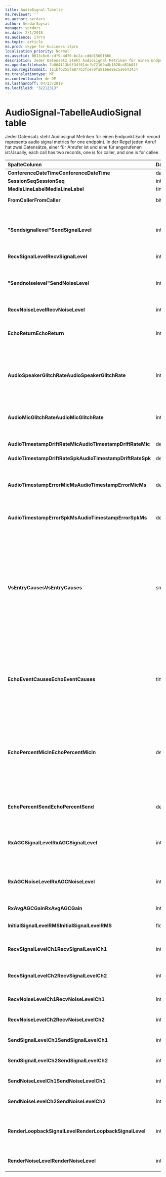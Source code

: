 ```yaml
---
title: AudioSignal-Tabelle
ms.reviewer: ''
ms.author: serdars
author: SerdarSoysal
manager: serdars
ms.date: 2/1/2018
ms.audience: ITPro
ms.topic: article
ms.prod: skype-for-business-itpro
localization_priority: Normal
ms.assetid: 0013c8c6-cdf9-4d70-bc2a-cddd1560f66b
description: Jeder Datensatz steht Audiosignal Metriken für einen Endpunkt. In der Regel jeden Anruf hat zwei Datensätze, einer für Anrufer ist und eine für angerufenen ist.
ms.openlocfilehash: 7a064f13b6f34f61dcfb72169a4b1620cd81b01f
ms.sourcegitcommit: 111bf6255fa877b3fce70fa8166e8ec5a6643434
ms.translationtype: MT
ms.contentlocale: de-DE
ms.lasthandoff: 04/23/2019
ms.locfileid: "32212313"
---
```

# <a name="audiosignal-table"></a><span data-ttu-id="09005-104">AudioSignal-Tabelle</span><span class="sxs-lookup"><span data-stu-id="09005-104">AudioSignal table</span></span>
 
<span data-ttu-id="09005-105">Jeder Datensatz steht Audiosignal Metriken für einen Endpunkt.</span><span class="sxs-lookup"><span data-stu-id="09005-105">Each record represents audio signal metrics for one endpoint.</span></span> <span data-ttu-id="09005-106">In der Regel jeden Anruf hat zwei Datensätze, einer für Anrufer ist und eine für angerufenen ist.</span><span class="sxs-lookup"><span data-stu-id="09005-106">Usually, each call has two records, one is for caller, and one is for callee.</span></span> 
  
|<span data-ttu-id="09005-107">**Spalte**</span><span class="sxs-lookup"><span data-stu-id="09005-107">**Column**</span></span>|<span data-ttu-id="09005-108">**Datentyp**</span><span class="sxs-lookup"><span data-stu-id="09005-108">**Data Type**</span></span>|<span data-ttu-id="09005-109">**Schlüssel/Index**</span><span class="sxs-lookup"><span data-stu-id="09005-109">**Key/Index**</span></span>|<span data-ttu-id="09005-110">**Details**</span><span class="sxs-lookup"><span data-stu-id="09005-110">**Details**</span></span>|
|:-----|:-----|:-----|:-----|
|<span data-ttu-id="09005-111">**ConferenceDateTime**</span><span class="sxs-lookup"><span data-stu-id="09005-111">**ConferenceDateTime**</span></span> <br/> |<span data-ttu-id="09005-112">datetime</span><span class="sxs-lookup"><span data-stu-id="09005-112">datetime</span></span>  <br/> |<span data-ttu-id="09005-113">Primary</span><span class="sxs-lookup"><span data-stu-id="09005-113">Primary</span></span>  <br/> |<span data-ttu-id="09005-114">Verweis von der [MediaLine-Tabelle](medialine-0.md).</span><span class="sxs-lookup"><span data-stu-id="09005-114">Referenced from the [MediaLine table](medialine-0.md).</span></span>  <br/> |
|<span data-ttu-id="09005-115">**SessionSeq**</span><span class="sxs-lookup"><span data-stu-id="09005-115">**SessionSeq**</span></span> <br/> |<span data-ttu-id="09005-116">int</span><span class="sxs-lookup"><span data-stu-id="09005-116">int</span></span>  <br/> |<span data-ttu-id="09005-117">Primary</span><span class="sxs-lookup"><span data-stu-id="09005-117">Primary</span></span>  <br/> |<span data-ttu-id="09005-118">Verweis von der [MediaLine-Tabelle](medialine-0.md).</span><span class="sxs-lookup"><span data-stu-id="09005-118">Referenced from the [MediaLine table](medialine-0.md).</span></span>  <br/> |
|<span data-ttu-id="09005-119">**MediaLineLabel**</span><span class="sxs-lookup"><span data-stu-id="09005-119">**MediaLineLabel**</span></span> <br/> |<span data-ttu-id="09005-120">tinyint</span><span class="sxs-lookup"><span data-stu-id="09005-120">tinyint</span></span>  <br/> |<span data-ttu-id="09005-121">Primary</span><span class="sxs-lookup"><span data-stu-id="09005-121">Primary</span></span>  <br/> |<span data-ttu-id="09005-122">Verweis von der [MediaLine-Tabelle](medialine-0.md).</span><span class="sxs-lookup"><span data-stu-id="09005-122">Referenced from the [MediaLine table](medialine-0.md).</span></span>  <br/> |
|<span data-ttu-id="09005-123">**FromCaller**</span><span class="sxs-lookup"><span data-stu-id="09005-123">**FromCaller**</span></span> <br/> |<span data-ttu-id="09005-124">bit</span><span class="sxs-lookup"><span data-stu-id="09005-124">bit</span></span>  <br/> |<span data-ttu-id="09005-125">Primary</span><span class="sxs-lookup"><span data-stu-id="09005-125">Primary</span></span>  <br/> |<span data-ttu-id="09005-126">0: Daten des angerufenen</span><span class="sxs-lookup"><span data-stu-id="09005-126">0: Callee's data</span></span>  <br/> <span data-ttu-id="09005-127">1: Daten des Anrufers</span><span class="sxs-lookup"><span data-stu-id="09005-127">1: Caller's data</span></span>  <br/> |
|<span data-ttu-id="09005-128">**"Sendsignallevel"**</span><span class="sxs-lookup"><span data-stu-id="09005-128">**SendSignalLevel**</span></span> <br/> |<span data-ttu-id="09005-129">int</span><span class="sxs-lookup"><span data-stu-id="09005-129">int</span></span>  <br/> | <br/> |<span data-ttu-id="09005-130">Stellt die nach der analoge Geräte erhalten Sie die Kontrolle Audiosignal-Ebene dar.</span><span class="sxs-lookup"><span data-stu-id="09005-130">Represents the Post-Analog Gain Control audio signal level.</span></span> <span data-ttu-id="09005-131">Die Einheit dieser Metrik ist dBmo.</span><span class="sxs-lookup"><span data-stu-id="09005-131">The unit for this metric is dBmo.</span></span> <span data-ttu-id="09005-132">Für eine akzeptable Qualität sollte mindestens 30 dBmo sein.</span><span class="sxs-lookup"><span data-stu-id="09005-132">For acceptable quality, it should be at least 30 dBmo.</span></span> <span data-ttu-id="09005-133">Diese Metrik wird nicht gemeldet, vom A / V-Konferenzserver oder IP-Telefone.</span><span class="sxs-lookup"><span data-stu-id="09005-133">This metric is not reported by the A/V Conferencing Server or IP phones.</span></span>  <br/> |
|<span data-ttu-id="09005-134">**RecvSignalLevel**</span><span class="sxs-lookup"><span data-stu-id="09005-134">**RecvSignalLevel**</span></span> <br/> |<span data-ttu-id="09005-135">int</span><span class="sxs-lookup"><span data-stu-id="09005-135">int</span></span>  <br/> | <br/> |<span data-ttu-id="09005-136">Siehe "sendsignallevel".</span><span class="sxs-lookup"><span data-stu-id="09005-136">See SendSignalLevel.</span></span>  <br/> |
|<span data-ttu-id="09005-137">**"Sendnoiselevel"**</span><span class="sxs-lookup"><span data-stu-id="09005-137">**SendNoiseLevel**</span></span> <br/> |<span data-ttu-id="09005-138">int</span><span class="sxs-lookup"><span data-stu-id="09005-138">int</span></span>  <br/> | <br/> |<span data-ttu-id="09005-139">Stellt die nach der analoge Geräte erhalten Sie die Kontrolle audio Rauschen.</span><span class="sxs-lookup"><span data-stu-id="09005-139">Represents the Post-Analog Gain Control audio noise level.</span></span> <span data-ttu-id="09005-140">Die Einheit dieser Metrik ist dBmo.</span><span class="sxs-lookup"><span data-stu-id="09005-140">The unit for this metric is dBmo.</span></span> <span data-ttu-id="09005-141">Akzeptable Qualität sollten sie weniger als 35 dBmo sein.</span><span class="sxs-lookup"><span data-stu-id="09005-141">For acceptable quality, it should be less than 35 dBmo.</span></span> <span data-ttu-id="09005-142">Diese Metrik wird nicht gemeldet, vom A / V-Konferenzserver oder IP-Telefone.</span><span class="sxs-lookup"><span data-stu-id="09005-142">This metric is not reported by the A/V Conferencing Server or IP phones.</span></span>  <br/> |
|<span data-ttu-id="09005-143">**RecvNoiseLevel**</span><span class="sxs-lookup"><span data-stu-id="09005-143">**RecvNoiseLevel**</span></span> <br/> |<span data-ttu-id="09005-144">int</span><span class="sxs-lookup"><span data-stu-id="09005-144">int</span></span>  <br/> | <br/> |<span data-ttu-id="09005-145">Siehe "sendnoiselevel".</span><span class="sxs-lookup"><span data-stu-id="09005-145">See SendNoiseLevel.</span></span>  <br/> |
|<span data-ttu-id="09005-146">**EchoReturn**</span><span class="sxs-lookup"><span data-stu-id="09005-146">**EchoReturn**</span></span> <br/> |<span data-ttu-id="09005-147">int</span><span class="sxs-lookup"><span data-stu-id="09005-147">int</span></span>  <br/> | <br/> |<span data-ttu-id="09005-148">Echo zurückgeben Verlust Erweiterung Metrik.</span><span class="sxs-lookup"><span data-stu-id="09005-148">Echo Return Loss Enhancement metric.</span></span> <span data-ttu-id="09005-149">Die Einheit dieser Metrik ist dB.</span><span class="sxs-lookup"><span data-stu-id="09005-149">The unit for this metric is dB.</span></span> <span data-ttu-id="09005-150">Niedrigere Werte darstellen weniger Echo.</span><span class="sxs-lookup"><span data-stu-id="09005-150">Lower values represent less echo.</span></span> <span data-ttu-id="09005-151">Diese Metrik wird nicht gemeldet, vom A / V-Konferenzserver oder IP-Telefone.</span><span class="sxs-lookup"><span data-stu-id="09005-151">This metric is not reported by the A/V Conferencing Server or IP phones.</span></span>  <br/> |
|<span data-ttu-id="09005-152">**AudioSpeakerGlitchRate**</span><span class="sxs-lookup"><span data-stu-id="09005-152">**AudioSpeakerGlitchRate**</span></span> <br/> |<span data-ttu-id="09005-153">int</span><span class="sxs-lookup"><span data-stu-id="09005-153">int</span></span>  <br/> | <br/> |<span data-ttu-id="09005-154">Durchschnittliche Probleme pro fünf Minuten für das Rendering von Audiosignalen aufgeführt.</span><span class="sxs-lookup"><span data-stu-id="09005-154">Average glitches per five minutes for the loudspeaker rendering.</span></span> <span data-ttu-id="09005-155">Für die Qualität sollte dies weniger als eine pro fünf Minuten lang sein.</span><span class="sxs-lookup"><span data-stu-id="09005-155">For good quality, this should be less than one per five minutes.</span></span> <span data-ttu-id="09005-156">Nicht berichtet von A / V-Konferenzserver, Vermittlungsserver oder IP-Telefone.</span><span class="sxs-lookup"><span data-stu-id="09005-156">Not reported by A/V Conferencing Servers, Mediation Servers, or IP phones.</span></span>  <br/> |
|<span data-ttu-id="09005-157">**AudioMicGlitchRate**</span><span class="sxs-lookup"><span data-stu-id="09005-157">**AudioMicGlitchRate**</span></span> <br/> |<span data-ttu-id="09005-158">int</span><span class="sxs-lookup"><span data-stu-id="09005-158">int</span></span>  <br/> | <br/> |<span data-ttu-id="09005-159">Durchschnittliche Probleme pro fünf Minuten für die Aufnahme Mikrofon.</span><span class="sxs-lookup"><span data-stu-id="09005-159">Average glitches per five minutes for the microphone capture.</span></span> <span data-ttu-id="09005-160">Für guter Qualität sollte dies weniger als einer pro fünf Minuten lang sein.</span><span class="sxs-lookup"><span data-stu-id="09005-160">For good quality this should be less than one per five minutes.</span></span> <span data-ttu-id="09005-161">Nicht berichtet von A / V-Konferenzserver, Vermittlungsserver oder IP-Telefone.</span><span class="sxs-lookup"><span data-stu-id="09005-161">Not reported by A/V Conferencing Servers, Mediation Servers, or IP phones.</span></span>  <br/> |
|<span data-ttu-id="09005-162">**AudioTimestampDriftRateMic**</span><span class="sxs-lookup"><span data-stu-id="09005-162">**AudioTimestampDriftRateMic**</span></span> <br/> |<span data-ttu-id="09005-163">decimal(9,2)</span><span class="sxs-lookup"><span data-stu-id="09005-163">decimal(9,2)</span></span>  <br/> | <br/> |<span data-ttu-id="09005-164">Uhr driftrate Mikrofons, relativ zum CPU-Takt.</span><span class="sxs-lookup"><span data-stu-id="09005-164">Microphone device clock drift rate, relative to CPU clock.</span></span>  <br/> |
|<span data-ttu-id="09005-165">**AudioTimestampDriftRateSpk**</span><span class="sxs-lookup"><span data-stu-id="09005-165">**AudioTimestampDriftRateSpk**</span></span> <br/> |<span data-ttu-id="09005-166">decimal(9,2)</span><span class="sxs-lookup"><span data-stu-id="09005-166">decimal(9,2)</span></span>  <br/> | <br/> |<span data-ttu-id="09005-167">Uhr driftrate Lautsprechers, relativ zum CPU-Takt.</span><span class="sxs-lookup"><span data-stu-id="09005-167">Speaker device clock drift rate, relative to CPU clock.</span></span>  <br/> |
|<span data-ttu-id="09005-168">**AudioTimestampErrorMicMs**</span><span class="sxs-lookup"><span data-stu-id="09005-168">**AudioTimestampErrorMicMs**</span></span> <br/> |<span data-ttu-id="09005-169">decimal(9,2)</span><span class="sxs-lookup"><span data-stu-id="09005-169">decimal(9,2)</span></span>  <br/> | <br/> |<span data-ttu-id="09005-170">Uhr driftrate Lautsprechers, relativ zum CPU-Takt.</span><span class="sxs-lookup"><span data-stu-id="09005-170">Speaker device clock drift rate, relative to CPU clock.</span></span>  <br/> <span data-ttu-id="09005-171">Durchschnittliche Mikrofon Capture Stream Zeitstempel Fehler in Millisekunden, in den letzten 20 Sekunden des Anrufs.</span><span class="sxs-lookup"><span data-stu-id="09005-171">Average microphone capture stream time stamp error, in milliseconds, in the last 20 seconds of the call.</span></span>  <br/> |
|<span data-ttu-id="09005-172">**AudioTimestampErrorSpkMs**</span><span class="sxs-lookup"><span data-stu-id="09005-172">**AudioTimestampErrorSpkMs**</span></span> <br/> |<span data-ttu-id="09005-173">decimal(9,2)</span><span class="sxs-lookup"><span data-stu-id="09005-173">decimal(9,2)</span></span>  <br/> | <br/> |<span data-ttu-id="09005-174">Durchschnittliche Lautsprecher Rendern Stream Zeitstempel Fehler in Millisekunden, in den letzten 20 Sekunden des Anrufs.</span><span class="sxs-lookup"><span data-stu-id="09005-174">Average speaker render stream time stamp error, in milliseconds, in the last 20 seconds of the call.</span></span>  <br/> |
|<span data-ttu-id="09005-175">**VsEntryCauses**</span><span class="sxs-lookup"><span data-stu-id="09005-175">**VsEntryCauses**</span></span> <br/> |<span data-ttu-id="09005-176">smallint</span><span class="sxs-lookup"><span data-stu-id="09005-176">smallint</span></span>  <br/> | <br/> |<span data-ttu-id="09005-177">VoIP-Switch ist eine Halbduplexmodus reduzierte Unterbrechung Möglichkeit.</span><span class="sxs-lookup"><span data-stu-id="09005-177">Voice switch is a half-duplex mode with reduced interruption ability.</span></span> <span data-ttu-id="09005-178">Ursachen für VoIP-Switch-Eintrag:</span><span class="sxs-lookup"><span data-stu-id="09005-178">Causes of voice switch entry:</span></span>  <br/> <span data-ttu-id="09005-179">0 X 01 ENTER_VS_BADTS</span><span class="sxs-lookup"><span data-stu-id="09005-179">ENTER_VS_BADTS 0x01</span></span>  <br/> <span data-ttu-id="09005-180">0 X 02 ENTER_VS_ECHO</span><span class="sxs-lookup"><span data-stu-id="09005-180">ENTER_VS_ECHO 0x02</span></span>  <br/> <span data-ttu-id="09005-181">0 X 04 ENTER_VS_FORCEORCONVERGENCE</span><span class="sxs-lookup"><span data-stu-id="09005-181">ENTER_VS_FORCEORCONVERGENCE 0x04</span></span>  <br/> <span data-ttu-id="09005-182">0 X 08 ENTER_VS_DNLP</span><span class="sxs-lookup"><span data-stu-id="09005-182">ENTER_VS_DNLP 0x08</span></span>  <br/> <span data-ttu-id="09005-183">Die Ursache kann eine Kombination dieser einzelnen Ursachen sein.</span><span class="sxs-lookup"><span data-stu-id="09005-183">The cause can be a combination of those individual causes.</span></span> <span data-ttu-id="09005-184">ENTER_VS_FORCEORCONVERGENCE können nur von Registrierungsschlüssels zu Testzwecken aktiviert werden.</span><span class="sxs-lookup"><span data-stu-id="09005-184">ENTER_VS_FORCEORCONVERGENCE can only be enabled by regkey for test purpose.</span></span>  <br/> <span data-ttu-id="09005-185">Der Datentyp für diese Spalte wurde in Microsoft Lync Server 2013 geändert.</span><span class="sxs-lookup"><span data-stu-id="09005-185">The data type for this column was changed in Microsoft Lync Server 2013.</span></span>  <br/> |
|<span data-ttu-id="09005-186">**EchoEventCauses**</span><span class="sxs-lookup"><span data-stu-id="09005-186">**EchoEventCauses**</span></span> <br/> |<span data-ttu-id="09005-187">tinyint</span><span class="sxs-lookup"><span data-stu-id="09005-187">tinyint</span></span>  <br/> | <br/> |<span data-ttu-id="09005-188">Ursachen für echoereignis:</span><span class="sxs-lookup"><span data-stu-id="09005-188">Causes of an echo event:</span></span>  <br/> <span data-ttu-id="09005-189">0 X 01 ECHO_EVENT_BAD_TIMESTAMP</span><span class="sxs-lookup"><span data-stu-id="09005-189">ECHO_EVENT_BAD_TIMESTAMP 0x01</span></span>  <br/> <span data-ttu-id="09005-190">0 X 02 ECHO_EVENT_POSTAEC_ECHO</span><span class="sxs-lookup"><span data-stu-id="09005-190">ECHO_EVENT_POSTAEC_ECHO 0x02</span></span>  <br/> <span data-ttu-id="09005-191">0 X 04 ECHO_EVENT_ANLP</span><span class="sxs-lookup"><span data-stu-id="09005-191">ECHO_EVENT_ANLP 0x04</span></span>  <br/> <span data-ttu-id="09005-192">0 X 08 ECHO_EVENT_DNLP</span><span class="sxs-lookup"><span data-stu-id="09005-192">ECHO_EVENT_DNLP 0x08</span></span>  <br/> <span data-ttu-id="09005-193">0 X 10 ECHO_EVENT_MIC_CLIPPING</span><span class="sxs-lookup"><span data-stu-id="09005-193">ECHO_EVENT_MIC_CLIPPING 0x10</span></span>  <br/> <span data-ttu-id="09005-194">ECHO_EVENT_BAD_STATE 0 X 20</span><span class="sxs-lookup"><span data-stu-id="09005-194">ECHO_EVENT_BAD_STATE 0x20</span></span>  <br/> <span data-ttu-id="09005-195">Die Ursache kann eine Kombination dieser einzelnen Ursachen sein.</span><span class="sxs-lookup"><span data-stu-id="09005-195">The cause can be a combination of those individual causes.</span></span>  <br/> |
|<span data-ttu-id="09005-196">**EchoPercentMicIn**</span><span class="sxs-lookup"><span data-stu-id="09005-196">**EchoPercentMicIn**</span></span> <br/> |<span data-ttu-id="09005-197">decimal(5,2)</span><span class="sxs-lookup"><span data-stu-id="09005-197">decimal(5,2)</span></span>  <br/> | <br/> |<span data-ttu-id="09005-p110">Prozentsatz der Zeit, in der im Mikrofonaufnahme-Datenstrom Echo festgestellt wurde. In der Regel weisen Headsets oder Hörer niedrige Werte und Freisprechvorrichtungen oder eigenständige Lautsprecher höhere Werte auf. Bei Geräten, die eine integrierte akustische Echounterdrückung unterstützen, weisen hohe Werte auf eine Echoausbreitung hin. Für andere Geräte sollte diese Metrik nicht verwendet werden, um die Gerätequalität zu evaluieren.</span><span class="sxs-lookup"><span data-stu-id="09005-p110">Percentage of time when echo was detected in the microphone capture stream. Typically, values are low for headsets or handsets, and higher for speaker phones or stand-alone speakers. For devices that support on-board acoustic echo cancellation, high values indicate echo leak. For other devices, this metric should not be used to evaluate device quality.</span></span>  <br/> |
|<span data-ttu-id="09005-202">**EchoPercentSend**</span><span class="sxs-lookup"><span data-stu-id="09005-202">**EchoPercentSend**</span></span> <br/> |<span data-ttu-id="09005-203">decimal(5,2)</span><span class="sxs-lookup"><span data-stu-id="09005-203">decimal(5,2)</span></span>  <br/> ||<span data-ttu-id="09005-204">Prozentsatz der Zeit, wenn Echo in gesendete Stream erkannt wird.</span><span class="sxs-lookup"><span data-stu-id="09005-204">Percentage of time when echo is detected in sent stream.</span></span> <span data-ttu-id="09005-205">Hohe Echo Prozentsatz im senden Datenströme Angabe des Echo Speicherverlusten.</span><span class="sxs-lookup"><span data-stu-id="09005-205">High echo percentage in send streams an indication of echo leak.</span></span>  <br/> |
|<span data-ttu-id="09005-206">**RxAGCSignalLevel**</span><span class="sxs-lookup"><span data-stu-id="09005-206">**RxAGCSignalLevel**</span></span> <br/> |<span data-ttu-id="09005-207">int</span><span class="sxs-lookup"><span data-stu-id="09005-207">int</span></span>  <br/> | <br/> |<span data-ttu-id="09005-208">Empfangen Audiosignals auf dem Vermittlungsserver vom Gateway; Dies gilt nur für den Vermittlungsserver.</span><span class="sxs-lookup"><span data-stu-id="09005-208">Received signal level on the Mediation Server from the Gateway; this applies only to the Mediation Server.</span></span> <span data-ttu-id="09005-209">Die Einheit dieser Metrik ist dBoV.</span><span class="sxs-lookup"><span data-stu-id="09005-209">The unit of this metric is dBoV.</span></span> <span data-ttu-id="09005-210">Für guter Qualität des Gültigkeitsbereichs [-30,-18] werden sollte dBoV.</span><span class="sxs-lookup"><span data-stu-id="09005-210">For good quality, the acceptable range should be [-30 to -18] dBoV.</span></span>  <br/> |
|<span data-ttu-id="09005-211">**RxAGCNoiseLevel**</span><span class="sxs-lookup"><span data-stu-id="09005-211">**RxAGCNoiseLevel**</span></span> <br/> |<span data-ttu-id="09005-212">int</span><span class="sxs-lookup"><span data-stu-id="09005-212">int</span></span>  <br/> | <br/> |<span data-ttu-id="09005-213">Empfangene Audiosignals auf dem Vermittlungsserver vom Gateway.</span><span class="sxs-lookup"><span data-stu-id="09005-213">Received signal level on the Mediation Server from the Gateway.</span></span> <span data-ttu-id="09005-214">Dies gilt nur für den Vermittlungsserver.</span><span class="sxs-lookup"><span data-stu-id="09005-214">This applies only to the Mediation Server.</span></span> <span data-ttu-id="09005-215">Die Einheit dieser Metrik ist dBoV.</span><span class="sxs-lookup"><span data-stu-id="09005-215">The unit of this metric is dBoV.</span></span> <span data-ttu-id="09005-216">Für guter Qualität sollte der zulässigen Bereich weniger als-50 dBoV sein.</span><span class="sxs-lookup"><span data-stu-id="09005-216">For good quality, the acceptable range should be less than -50 dBoV.</span></span>  <br/> |
|<span data-ttu-id="09005-217">**RxAvgAGCGain**</span><span class="sxs-lookup"><span data-stu-id="09005-217">**RxAvgAGCGain**</span></span> <br/> |<span data-ttu-id="09005-218">int</span><span class="sxs-lookup"><span data-stu-id="09005-218">int</span></span>  <br/> | <br/> |<span data-ttu-id="09005-219">Eingebauter Verstärker (AGC) auf der vermittlungsserverseite.</span><span class="sxs-lookup"><span data-stu-id="09005-219">Automatic gain control (AGC) on the Mediation Server side.</span></span>  <br/> |
|<span data-ttu-id="09005-220">**InitialSignalLevelRMS**</span><span class="sxs-lookup"><span data-stu-id="09005-220">**InitialSignalLevelRMS**</span></span> <br/> |<span data-ttu-id="09005-221">float</span><span class="sxs-lookup"><span data-stu-id="09005-221">float</span></span>  <br/> | <br/> |<span data-ttu-id="09005-222">Quadratischer Mittelwert (RMS) des eingehenden Signals von bis zu den ersten 30 Sekunden des Anrufs.</span><span class="sxs-lookup"><span data-stu-id="09005-222">The root mean square (RMS) of the incoming signal of up to the first 30 seconds of the call.</span></span>  <br/> |
|<span data-ttu-id="09005-223">**RecvSignalLevelCh1**</span><span class="sxs-lookup"><span data-stu-id="09005-223">**RecvSignalLevelCh1**</span></span> <br/> |<span data-ttu-id="09005-224">int</span><span class="sxs-lookup"><span data-stu-id="09005-224">int</span></span>  <br/> ||<span data-ttu-id="09005-225">Auf Kanal 1 empfangene Signalstärke.</span><span class="sxs-lookup"><span data-stu-id="09005-225">Signal level as received on channel 1.</span></span>  <br/> <span data-ttu-id="09005-226">Diese Spalte wurde in Microsoft Lync Server 2013 eingeführt.</span><span class="sxs-lookup"><span data-stu-id="09005-226">This column was introduced in Microsoft Lync Server 2013.</span></span>  <br/> |
|<span data-ttu-id="09005-227">**RecvSignalLevelCh2**</span><span class="sxs-lookup"><span data-stu-id="09005-227">**RecvSignalLevelCh2**</span></span> <br/> |<span data-ttu-id="09005-228">int</span><span class="sxs-lookup"><span data-stu-id="09005-228">int</span></span>  <br/> ||<span data-ttu-id="09005-229">Auf Kanal 2 empfangene Signalstärke.</span><span class="sxs-lookup"><span data-stu-id="09005-229">Signal level as received on channel 2.</span></span>  <br/> <span data-ttu-id="09005-230">Diese Spalte wurde in Microsoft Lync Server 2013 eingeführt.</span><span class="sxs-lookup"><span data-stu-id="09005-230">This column was introduced in Microsoft Lync Server 2013.</span></span>  <br/> |
|<span data-ttu-id="09005-231">**RecvNoiseLevelCh1**</span><span class="sxs-lookup"><span data-stu-id="09005-231">**RecvNoiseLevelCh1**</span></span> <br/> |<span data-ttu-id="09005-232">int</span><span class="sxs-lookup"><span data-stu-id="09005-232">int</span></span>  <br/> ||<span data-ttu-id="09005-233">Empfangenes Rauschen auf Kanal 1.</span><span class="sxs-lookup"><span data-stu-id="09005-233">Noise level as received on channel 1.</span></span>  <br/> <span data-ttu-id="09005-234">Diese Spalte wurde in Microsoft Lync Server 2013 eingeführt.</span><span class="sxs-lookup"><span data-stu-id="09005-234">This column was introduced in Microsoft Lync Server 2013.</span></span>  <br/> |
|<span data-ttu-id="09005-235">**RecvNoiseLevelCh2**</span><span class="sxs-lookup"><span data-stu-id="09005-235">**RecvNoiseLevelCh2**</span></span> <br/> |<span data-ttu-id="09005-236">int</span><span class="sxs-lookup"><span data-stu-id="09005-236">int</span></span>  <br/> ||<span data-ttu-id="09005-237">Empfangenes Rauschen auf Kanal 2.</span><span class="sxs-lookup"><span data-stu-id="09005-237">Noise level as received on channel 2.</span></span>  <br/> <span data-ttu-id="09005-238">Diese Spalte wurde in Microsoft Lync Server 2013 eingeführt.</span><span class="sxs-lookup"><span data-stu-id="09005-238">This column was introduced in Microsoft Lync Server 2013.</span></span>  <br/> |
|<span data-ttu-id="09005-239">**SendSignalLevelCh1**</span><span class="sxs-lookup"><span data-stu-id="09005-239">**SendSignalLevelCh1**</span></span> <br/> |<span data-ttu-id="09005-240">int</span><span class="sxs-lookup"><span data-stu-id="09005-240">int</span></span>  <br/> ||<span data-ttu-id="09005-241">Auf Kanal 1 gesendete Signalstärke.</span><span class="sxs-lookup"><span data-stu-id="09005-241">Signal level as sent on channel 1.</span></span>  <br/> <span data-ttu-id="09005-242">Diese Spalte wurde in Microsoft Lync Server 2013 eingeführt.</span><span class="sxs-lookup"><span data-stu-id="09005-242">This column was introduced in Microsoft Lync Server 2013.</span></span>  <br/> |
|<span data-ttu-id="09005-243">**SendSignalLevelCh2**</span><span class="sxs-lookup"><span data-stu-id="09005-243">**SendSignalLevelCh2**</span></span> <br/> |<span data-ttu-id="09005-244">int</span><span class="sxs-lookup"><span data-stu-id="09005-244">int</span></span>  <br/> ||<span data-ttu-id="09005-245">Auf Kanal 2 gesendete Signalstärke.</span><span class="sxs-lookup"><span data-stu-id="09005-245">Signal level as sent on channel 2.</span></span>  <br/> <span data-ttu-id="09005-246">Diese Spalte wurde in Microsoft Lync Server 2013 eingeführt.</span><span class="sxs-lookup"><span data-stu-id="09005-246">This column was introduced in Microsoft Lync Server 2013.</span></span>  <br/> |
|<span data-ttu-id="09005-247">**SendNoiseLevelCh1**</span><span class="sxs-lookup"><span data-stu-id="09005-247">**SendNoiseLevelCh1**</span></span> <br/> |<span data-ttu-id="09005-248">int</span><span class="sxs-lookup"><span data-stu-id="09005-248">int</span></span>  <br/> ||<span data-ttu-id="09005-249">Gesendetes Rauschen auf Kanal 1.</span><span class="sxs-lookup"><span data-stu-id="09005-249">Noise level as sent on channel 1.</span></span>  <br/> <span data-ttu-id="09005-250">Diese Spalte wurde in Microsoft Lync Server 2013 eingeführt.</span><span class="sxs-lookup"><span data-stu-id="09005-250">This column was introduced in Microsoft Lync Server 2013.</span></span>  <br/> |
|<span data-ttu-id="09005-251">**SendNoiseLevelCh2**</span><span class="sxs-lookup"><span data-stu-id="09005-251">**SendNoiseLevelCh2**</span></span> <br/> |<span data-ttu-id="09005-252">int</span><span class="sxs-lookup"><span data-stu-id="09005-252">int</span></span>  <br/> ||<span data-ttu-id="09005-253">Gesendetes Rauschen auf Kanal 2.</span><span class="sxs-lookup"><span data-stu-id="09005-253">Noise level as sent on channel 2.</span></span>  <br/> <span data-ttu-id="09005-254">Diese Spalte wurde in Microsoft Lync Server 2013 eingeführt.</span><span class="sxs-lookup"><span data-stu-id="09005-254">This column was introduced in Microsoft Lync Server 2013.</span></span>  <br/> |
|<span data-ttu-id="09005-255">**RenderLoopbackSignalLevel**</span><span class="sxs-lookup"><span data-stu-id="09005-255">**RenderLoopbackSignalLevel**</span></span> <br/> |<span data-ttu-id="09005-256">int</span><span class="sxs-lookup"><span data-stu-id="09005-256">int</span></span>  <br/> ||<span data-ttu-id="09005-257">Stufe in dBFS des Signals an den Lautsprecher für die Wiedergabe gesendet.</span><span class="sxs-lookup"><span data-stu-id="09005-257">Level in dBFS of the signal sent to the loudspeaker for playback.</span></span> <span data-ttu-id="09005-258">Konten für alle Gewinn Korrekturen an der empfangenen Signal.</span><span class="sxs-lookup"><span data-stu-id="09005-258">Accounts for any gain adjustments made to the received signal.</span></span> <br/> <span data-ttu-id="09005-259">Diese Spalte wurde in Microsoft Lync Server 2013 eingeführt.</span><span class="sxs-lookup"><span data-stu-id="09005-259">This column was introduced in Microsoft Lync Server 2013.</span></span>  <br/> |   
|<span data-ttu-id="09005-260">**RenderNoiseLevel**</span><span class="sxs-lookup"><span data-stu-id="09005-260">**RenderNoiseLevel**</span></span> <br/> |<span data-ttu-id="09005-261">int</span><span class="sxs-lookup"><span data-stu-id="09005-261">int</span></span>  <br/> ||<span data-ttu-id="09005-262">Stufe in dBFS des Inhalts Noise in das Signal an die Lautsprecher gesendet wird, für die Wiedergabe</span><span class="sxs-lookup"><span data-stu-id="09005-262">Level in dBFS of the noise content in the signal sent to the loudspeaker for playback</span></span> <br/> |

